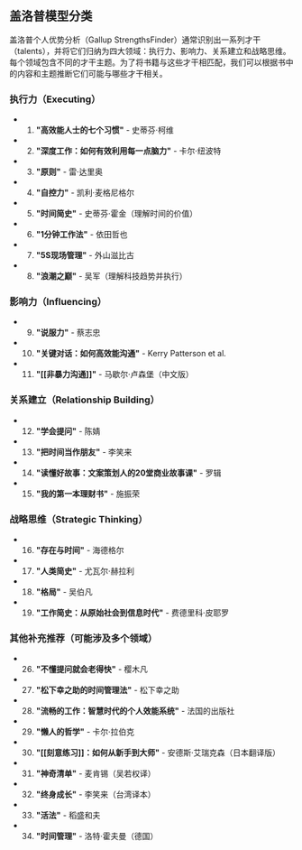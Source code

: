 ## 盖洛普模型分类
盖洛普个人优势分析（Gallup StrengthsFinder）通常识别出一系列才干（talents），并将它们归纳为四大领域：执行力、影响力、关系建立和战略思维。每个领域包含不同的才干主题。为了将书籍与这些才干相匹配，我们可以根据书中的内容和主题推断它们可能与哪些才干相关。
### 执行力（Executing）
- 1. **"高效能人士的七个习惯"** - 史蒂芬·柯维
- 2. **"深度工作：如何有效利用每一点脑力"** - 卡尔·纽波特
- 3. **"原则"** - 雷·达里奥
- 4. **"自控力"** - 凯利·麦格尼格尔
- 5. **"时间简史"** - 史蒂芬·霍金（理解时间的价值）
- 6. **"1分钟工作法"** - 依田哲也
- 7. **"5S现场管理"** - 外山滋比古
- 8. **"浪潮之巅"** - 吴军（理解科技趋势并执行）
### 影响力（Influencing）
- 9. **"说服力"** - 蔡志忠
- 10. **"关键对话：如何高效能沟通"** - Kerry Patterson et al.
- 11. **"[[非暴力沟通]]"** - 马歇尔·卢森堡（中文版）
### 关系建立（Relationship Building）
- 12. **"学会提问"** - 陈婧
- 13. **"把时间当作朋友"** - 李笑来
- 14. **"读懂好故事：文案策划人的20堂商业故事课"** - 罗辑
- 15. **"我的第一本理财书"** - 施振荣
### 战略思维（Strategic Thinking）
- 16. **"存在与时间"** - 海德格尔
- 17. **"人类简史"** - 尤瓦尔·赫拉利
- 18. **"格局"** - 吴伯凡
- 19. **"工作简史：从原始社会到信息时代"** - 费德里科·皮耶罗

### 其他补充推荐（可能涉及多个领域）
- 26. **"不懂提问就会老得快"** - 樱木凡
- 27. **"松下幸之助的时间管理法"** - 松下幸之助
- 28. **"流畅的工作：智慧时代的个人效能系统"** - 法国的出版社
- 29. **"懒人的哲学"** - 卡尔·拉伯克
- 30. **"[[刻意练习]]：如何从新手到大师"** - 安德斯·艾瑞克森（日本翻译版）
- 31. **"神奇清单"** - 麦肯锡（吴若权译）
- 32. **"终身成长"** - 李笑来（台湾译本）
- 33. **"活法"** - 稻盛和夫
- 34. **"时间管理"** - 洛特·霍夫曼（德国）
